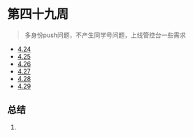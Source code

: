 #  第四十九周

>多身份push问题，不产生同学号问题，上线管控台一些需求

- [4.24](4.24.md)
- [4.25](4.25.md)
- [4.26](4.26.md)
- [4.27](4.27.md)
- [4.28](4.28.md)
- [4.29](4.29.md)

## 总结

1. 

